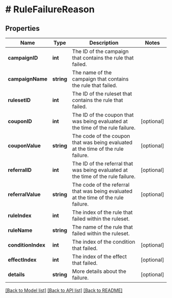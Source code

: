 # # RuleFailureReason

## Properties

Name | Type | Description | Notes
------------ | ------------- | ------------- | -------------
**campaignID** | **int** | The ID of the campaign that contains the rule that failed. | 
**campaignName** | **string** | The name of the campaign that contains the rule that failed. | 
**rulesetID** | **int** | The ID of the ruleset that contains the rule that failed. | 
**couponID** | **int** | The ID of the coupon that was being evaluated at the time of the rule failure. | [optional] 
**couponValue** | **string** | The code of the coupon that was being evaluated at the time of the rule failure. | [optional] 
**referralID** | **int** | The ID of the referral that was being evaluated at the time of the rule failure. | [optional] 
**referralValue** | **string** | The code of the referral that was being evaluated at the time of the rule failure. | [optional] 
**ruleIndex** | **int** | The index of the rule that failed within the ruleset. | 
**ruleName** | **string** | The name of the rule that failed within the ruleset. | 
**conditionIndex** | **int** | The index of the condition that failed. | [optional] 
**effectIndex** | **int** | The index of the effect that failed. | [optional] 
**details** | **string** | More details about the failure. | [optional] 

[[Back to Model list]](../../README.md#documentation-for-models) [[Back to API list]](../../README.md#documentation-for-api-endpoints) [[Back to README]](../../README.md)


